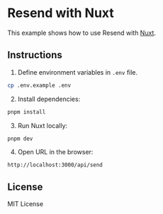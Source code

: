# Resend with Nuxt

This example shows how to use Resend with [Nuxt](https://nuxt.com).

## Instructions

1. Define environment variables in `.env` file.

```sh
cp .env.example .env
```

2. Install dependencies:

```sh
pnpm install
```

3. Run Nuxt locally:

```sh
pnpm dev
```

4. Open URL in the browser:

```
http://localhost:3000/api/send
```

## License

MIT License